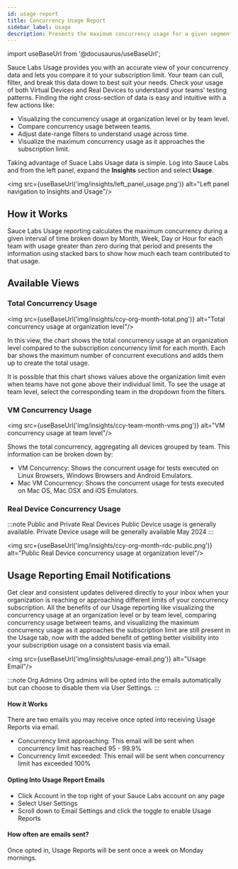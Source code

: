```yaml
---
id: usage-report
title: Concurrency Usage Report
sidebar_label: Usage
description: Presents the maximum concurrency usage for a given segment of time, aggregated by Month, Week, Day or Hour.
---
```


import useBaseUrl from '@docusaurus/useBaseUrl';

Sauce Labs Usage provides you with an accurate view of your concurrency data and lets you compare it to your subscription limit. Your team can cull, filter, and break this data down to best suit your needs. Check your usage of both Virtual Devices and Real Devices to understand your teams' testing patterns. Finding the right cross-section of data is easy and intuitive with a few actions like:

- Visualizing the concurrency usage at organization level or by team level.
- Compare concurrency usage between teams.
- Adjust date-range filters to understand usage across time. 
- Visualize the maximum concurrency usage as it approaches the subscription limit.

Taking advantage of Suace Labs Usage data is simple. Log into Sauce Labs and from the left panel, expand the **Insights** section and select **Usage**. 

<img src={useBaseUrl('img/insights/left_panel_usage.png')} alt="Left panel navigation to Insights and Usage"/>

## How it Works

Sauce Labs Usage reporting calculates the maximum concurrency during a given interval of time broken down by Month, Week, Day or Hour for each team with usage greater than zero during that period and presents the information using stacked bars to show how much each team contributed to that usage.

## Available Views

### Total Concurrency Usage

<img src={useBaseUrl('img/insights/ccy-org-month-total.png')} alt="Total concurrency usage at organization level"/>

In this view, the chart shows the total concurrency usage at an organization level compared to the subscription concurrency limit for each month. Each bar shows the maximum number of concurrent executions and adds them up to create the total usage.

It is possible that this chart shows values above the organization limit even when teams have not gone above their individual limit. To see the usage at team level, select the corresponding team in the dropdown from the filters.


### VM Concurrency Usage

<img src={useBaseUrl('img/insights/ccy-team-month-vms.png')} alt="VM concurrency usage at team level"/>

Shows the total concurrency, aggregating all devices grouped by team. This information can be broken down by:

- VM Concurrency: Shows the concurrent usage for tests executed on Linux Browsers, Windows Browsers and Android Emulators.
- Mac VM Concurrency: Shows the concurrent usage for tests executed on Mac OS, Mac OSX and iOS Emulators.

### Real Device Concurrency Usage

:::note Public and Private Real Devices
Public Device usage is generally available. Private Device usage will be generally available May 2024
:::

<img src={useBaseUrl('img/insights/ccy-org-month-rdc-public.png')} alt="Public Real Device concurrency usage at organization level"/>

## Usage Reporting Email Notifications

Get clear and consistent updates delivered directly to your inbox when your organization is reaching or approaching different limits of your concurrency subscription. All the benefits of our Usage reporting like visualizing the concurrency usage at an organization level or by team level, comparing concurrency usage between teams, and visualizing the maximum concurrency usage as it approaches the subscription limit are still present in the Usage tab, now with the added benefit of getting better visibility into your subscription usage on a consistent basis via email.

<img src={useBaseUrl('img/insights/usage-email.png')} alt="Usage Email"/>

:::note Org Admins 
Org admins will be opted into the emails automatically but can choose to disable them via User Settings.
:::

#### How it Works

There are two emails you may receive once opted into receiving Usage Reports via email. 

- Concurrency limit approaching: This email will be sent when concurrency limit has reached 95 - 99.9%
- Concurrency limit exceeded: This email will be sent when concurrency limit has exceeded 100%

#### Opting Into Usage Report Emails

- Click Account in the top right of your Sauce Labs account on any page
- Select User Settings
- Scroll down to Email Settings and click the toggle to enable Usage Reports

#### How often are emails sent?

Once opted in, Usage Reports will be sent once a week on Monday mornings. 
